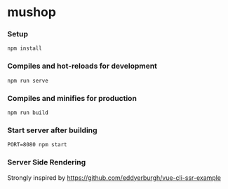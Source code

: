 # mushop

### Setup
```
npm install
```

### Compiles and hot-reloads for development
```
npm run serve
```

### Compiles and minifies for production
```
npm run build
```

### Start server after building
```
PORT=8080 npm start
```

### Server Side Rendering

Strongly inspired by https://github.com/eddyerburgh/vue-cli-ssr-example